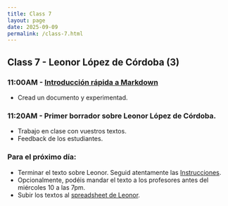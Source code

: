 ```yaml
---
title: Class 7
layout: page
date: 2025-09-09
permalink: /class-7.html
---
```

## Class 7 - Leonor López de Córdoba (3)

### 11:00AM - [Introducción rápida a Markdown](https://dh-miami.github.io/SPA_410_Fall25/2025/09/08/Introduction-to-Markdown.html)

- Cread un documento y experimentad.

### 11:20AM - Primer borrador sobre Leonor López de Córdoba. 

- Trabajo en clase con vuestros textos.
- Feedback de los estudiantes. 

### Para el próximo día: 

- Terminar el texto sobre Leonor. Seguid atentamente las [Instrucciones](https://dh-miami.github.io/SPA_410_Fall25/2025/09/04/Instrucciones-proyecto-Leonor.html). 
- Opcionalmente, podéis mandar el texto a los profesores antes del miércoles 10 a las 7pm. 
- Subir los textos al [spreadsheet de Leonor](https://docs.google.com/spreadsheets/d/1umgD4Pp-t0WndBGQ4xmeVaVdvsxtYJnZTHrocTJYtWo/edit?gid=0#gid=0).

